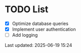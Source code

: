 # TODO List

- [x] Optimize database queries
- [x] Implement user authentication
- [ ] Add logging

Last updated: 2025-06-19 15:24
